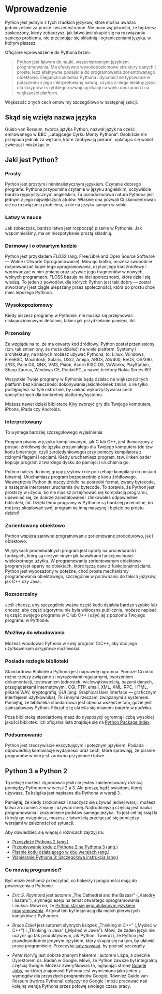# Wprowadzenie

Python jest jednym z tych rzadkich języków, które można uważać jednocześnie za proste i wszechstronne. Nie mam wątpliwości, że będziesz zaskoczony, kiedy zobaczysz, jak łatwo jest skupić się na rozwiązaniu samego problemu, nie przejmując się składnią i ograniczeniami języka, w którym piszesz.

Oficjalne wprowadzenie do Pythona brzmi:

> Python jest łatwym do nauki, wszechstronnym językiem programowania. Ma efektywne wysokopoziomowe struktury danych i proste, lecz efektywne podejście do programowania zorientowanego obiektowo. Elegancka składnia Pythona i dynamiczne typowanie w połączeniu z jego interpretowaną naturą, czynią z niego idealny język dla skryptów i szybkiego rozwoju aplikacji na wielu obszarach i na większości platform.

Większość z tych cech omówimy szczegółowo w następnej sekcji.

## Skąd się wzięła nazwa języka

Guido van Rossum, twórca języka Python, nazwał język na cześć emitowanego w BBC „Latającego Cyrku Monty Pythona”. Osobiście nie przepada jednak za wężami, które zdobywają pokarm, oplatając się wokół zwierząt i miażdżąc je.

## Jaki jest Python?

### Prosty

Python jest prostym i minimalistycznym językiem. Czytanie dobrego programu Pythona przypomina czytanie w języku angielskim, oczywiście bardzo rygorystycznym angielskim. Ta pseudokodowa natura Pythona jest jednym z jego największych atutów. Właśnie ona pozwali Ci skoncentrować się na rozwiązaniu problemu, a nie na języku samym w sobie.

### Łatwy w nauce

Jak zobaczysz, bardzo łatwo jest rozpocząć pisanie w Pythonie. Jak wspomnieliśmy, ma on niespotykanie prostą składnię.

### Darmowy i o otwartym kodzie

Python jest przykładem _FLOSS_ (ang. Free/Libré and Open Source Software — Wolne i Otwarte Oprogramowanie). Mówiąc krótko, możesz swobodnie rozprowadzać kopie tego oprogramowania, czytać jego kod źródłowy i wprowadzać w nim zmiany oraz używać jego fragmentów w nowych, wolnych programach. FLOSS bazuje na idei społeczności, która dzieli się wiedzą. To jeden z powodów, dla których Python jest taki dobry — został stworzony i jest ciągle ulepszany przez społeczności, która po prostu chce mieć lepszego Pythona.

### Wysokopoziomowy

Kiedy piszesz programy w Pythonie, nie musisz się przejmować niskopoziomowymi detalami, takimi jak przydzielanie pamięci, itd.

### Przenośny

Ze względu na to, że ma otwarty kod źródłowy, Python został przeniesiony (tzn. tak zmieniony, że może działać) na wiele platform. Systemy i architektury, na których możesz używać Pythona, to: Linux, Windows, FreeBSD, Macintosh, Solaris, OS/2, Amiga, AROS, AS/400, BeOS, OS/390, z/OS, Palm OS, QNX, VMS, Psion, Acorn RISC OS, VxWorks, PlayStation, Sharp Zaurus, Windows CE, PocketPC, a nawet telefony Nokia Series 60!

Wszystkie Twoje programy w Pythonie będą działać na większości tych platform bez konieczności dokonywania jakichkolwiek zmian, o ile tylko postępujesz na tyle ostrożnie, by unikać wykorzystywania cech specyficznych dla konkretnej platformy/systemu.

Możesz nawet dzięki bibliotece [Kivy](http://kivy.org) tworzyć gry dla Twojego komputera, iPhona, iPada czy Androida.

### Interpretowany

To wymaga bardziej szczegółowego wyjaśnienia.

Program pisany w języku kompilowanym, jak C lub C++, jest tłumaczony z postaci źródłowej do języka zrozumiałego dla Twojego komputera (do tzw. kodu binarnego, czyli zerojedynkowego) przy pomocy kompilatora z różnymi flagami i opcjami. Kiedy uruchamiasz program, tzw. linker/loader kopiuje program z twardego dysku do pamięci i uruchamia go.

Python należy do innej grupy języków i nie potrzebuje kompilacji do postaci binarnej. Uruchamiasz program bezpośrednio z kodu źródłowego. Wewnętrznie Python tłumaczy źródło na pośredni format, zwany bytecode, a następnie interpreter uruchamia ów bytecode. To sprawia, że Python jest prostszy w użyciu, bo nie musisz przejmować się kompilacją programu, upewniać się, że dobrze zainstalowałeś i zlinkowałeś odpowiednie biblioteki, itd. Dzięki temu programy w Pythonie są bardziej przenośne, bo możesz skopiować swój program na inną maszynę i będzie po prostu działał!

### Zorientowany obiektowo

Python wspiera zarówno programowanie zorientowane procedurowo, jak i obiektowo.

W językach proceduralnych program jest oparty na procedurach i funkcjach, którą są niczym innym jak kawałkami funkcjonalności wielokrotnego użytku. W programowaniu zorientowanym obiektowo program jest oparty na obiektach, które łączą dane z funkcjonalnościami. Python jest wyposażony w potężne, choć proste mechanizmy programowania obiektowego, szczególnie w porównaniu do takich języków, jak C++ czy Java.

### Rozszerzalny

Jeśli chcesz, aby szczególnie ważna część kodu działała bardzo szybko lub chcesz, aby część algorytmu nie była widoczna publicznie, możesz napisać tę część swojego programu w C lub C++ i użyć jej z poziomu Twojego programu w Pythonie.

### Możliwy do wbudowania

Możesz wbudować Pythona w swój program C/C++, aby dać jego użytkownikom _skryptowe_ możliwości.

### Posiada rozległe biblioteki

Standardowa Biblioteka Pythona jest naprawdę ogromna. Pomoże Ci robić różne rzeczy związane z: wyrażeniami regularnymi, tworzeniem dokumentacji, testowaniem jednostek, wielowątkowością, bazami danych, przeglądarkami internetowymi, CGI, FTP, email, XML, XML–RPC, HTML, plikami WAV, kryptografią, GUI (ang. Graphical User Interface — graficznym interfejsem użytkownika), Tk i innymi rzeczami związanymi z systemem. Pamiętaj, że biblioteka standardowa jest obecna wszędzie tam, gdzie jest zainstalowany Python. Filozofię tę określa się mianem: _baterie w pudełku_.

Poza biblioteką standardową masz do dyspozycji ogromną liczbę wysokiej jakości bibliotek. Ich oficjalna lista znajduje się na [Python Package Index](http://pypi.python.org/pypi).

### Podsumowanie

Python jest rzeczywiście ekscytującym i potężnym językiem. Posiada odpowiednią kombinację wydajności oraz cech, które sprawiają, że pisanie programów w nim jest zarówno przyjemne i łatwe.

## Python 3 a Python 2

Tą sekcję możesz zignorować jeśli nie jesteś zainteresowany różnicą pomiędzy Pythonem w wersji 2 a 3. Ale proszę bądź świadom, której używasz. Ta książka jest napisana dla Pythona w wersji 3.

Pamiętaj, że kiedy zrozumiesz i nauczysz się używać jednej wersji, możesz łatwo zrozumieć zmiany i używać innej. Najtrudniejszą częścią jest nauka programowania i zrozumienie podstaw samego jezyka. To jest cel tej książki i kiedy go osiągniesz, możesz z łatwością przełączać się pomiędzy wersjami w zależności od sytuacji.

Aby dowiedzieć się więcej o różnicach zajrzyj na:

- [Przyszłość Pythona 2 (ang.)](http://lwn.net/Articles/547191/)
- [Przepisywanie kodu z Pythona 2 na Pythona 3 (ang.)](https://docs.python.org/3/howto/pyporting.html)
- [Pisanie kodu działającego w obu wersjach (ang.)](https://wiki.python.org/moin/PortingToPy3k/BilingualQuickRef)
- [Wspieranie Pythona 3: Szczegółowa instrukcja (ang.)](http://python3porting.com)

### Co mówią programiści?

Być może zechcesz przeczytać, co hakerzy i programiści mają do powiedzenia o Pythonie.

- _Eric S. Raymond_ jest autorem „The Cathedral and the Bazaar” („Katedry i bazaru”), słynnego eseju na temat otwartego oprogramowania i Linuksa. Mówi on, że [Python stał się jego ulubionym językiem programowania](http://www.linuxjournal.com/article/3882). Artykuł ten był inspiracją dla moich pierwszych kontaktów z Pythonem.

- _Bruce Eckel_ jest autorem słynnych książek „Thinking in C++” („Myśleć w C++”) i „Thinking in Java” („Myśleć w Javie”). Mówi, że żaden język nie uczynił go tak produktywnym, jak Python. Twierdzi, że Python jest prawdopodobnie jedynym językiem, który skupia się na tym, by ułatwić pracę programiście. Przeczytaj [cały wywiad](http://www.artima.com/intv/aboutme.html), by poznać szczegóły.

- _Peter Norvig_ jest dobrze znanym hakerem i autorem Lispa, a obecnie Dyrektorem ds. Badań w Google. Mówi, że Python zawsze był integralną częścią Google. Możesz zweryfikować to, oglądając stronę [Google Jobs](http://www.google.com/jobs/index.html), na której znajomość Pythona jest wymieniona jako jeden z wymogów dla przyszłych programistów Google. Również Guido van Rossum (twórca Pythona) [dołączył do Google](http://www.artima.com/weblogs/viewpost.jsp?thread=143947) i może pracować nad kolejną wersją Pythona przez połowę swojego czasu pracy.
